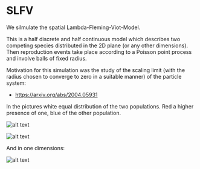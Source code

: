 # SLFV

We silmulate the spatial Lambda-Fleming-Viot-Model. 

This is a half discrete and half continuous model which describes two competing species distributed in the 2D plane (or any other dimensions). Then reproduction events take place according to a Poisson point process and involve balls of fixed radius.

Motivation for this simulation was the study of the scaling limit (with the radius chosen to converge to zero in a suitable manner) of the
particle system:

- https://arxiv.org/abs/2004.05931

In the pictures white equal distribution of the two populations. Red a higher presence of one, blue of the other population.

![alt text](slfv_1.gif)

![alt text](slfv_2.gif)

And in one dimensions:

![alt text](slfv.gif)
